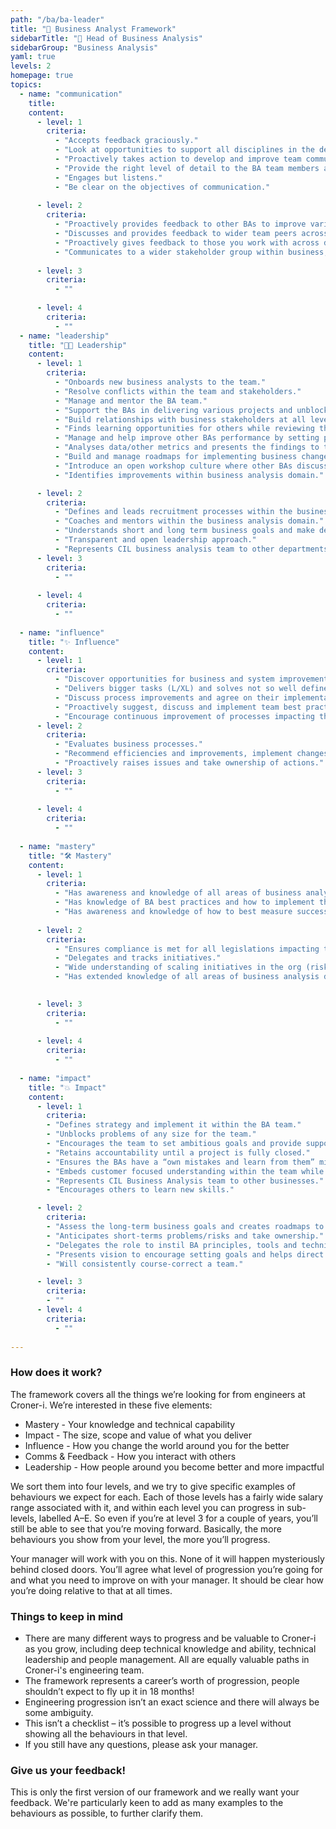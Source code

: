 ```yaml
---
path: "/ba/ba-leader"
title: "🔎 Business Analyst Framework"
sidebarTitle: "🔎 Head of Business Analysis"
sidebarGroup: "Business Analysis"
yaml: true
levels: 2
homepage: true
topics:
  - name: "communication"
    title:
    content:
      - level: 1
        criteria:
          - "Accepts feedback graciously."
          - "Look at opportunities to support all disciplines in the delivery team and gain understanding of what they do. "
          - "Proactively takes action to develop and improve team communication skills and understanding of how to approach different audiences."
          - "Provide the right level of detail to the BA team members and also business stakeholders."
          - "Engages but listens."
          - "Be clear on the objectives of communication."
          
      - level: 2
        criteria:
          - "Proactively provides feedback to other BAs to improve various BA skills."
          - "Discusses and provides feedback to wider team peers across different disciplines."
          - "Proactively gives feedback to those you work with across different disciplines e.g. UX, QA."
          - "Communicates to a wider stakeholder group within business, IT and operational teams in Croner-i at peer level."
        
      - level: 3
        criteria: 
          - ""
          
      - level: 4
        criteria:
          - ""
  - name: "leadership"
    title: "👩‍💼 Leadership"
    content:
      - level: 1
        criteria:
          - "Onboards new business analysts to the team." 
          - "Resolve conflicts within the team and stakeholders."
          - "Manage and mentor the BA team."
          - "Support the BAs in delivering various projects and unblocking them from various challenges."
          - "Build relationships with business stakeholders at all levels."
          - "Finds learning opportunities for others while reviewing their work."
          - "Manage and help improve other BAs performance by setting personal & career objectives."
          - "Analyses data/other metrics and presents the findings to the business stakeholders independently."
          - "Build and manage roadmaps for implementing business change."
          - "Introduce an open workshop culture where other BAs discuss and learn from each other’s experiences."
          - "Identifies improvements within business analysis domain."

      - level: 2
        criteria:
          - "Defines and leads recruitment processes within the business analysis domain."
          - "Coaches and mentors within the business analysis domain."
          - "Understands short and long term business goals and make decisions to support in their achievement." 
          - "Transparent and open leadership approach."
          - "Represents CIL business analysis team to other departments and areas of peninsula"
      - level: 3
        criteria:
          - ""
          
      - level: 4
        criteria:
          - ""
         
  - name: "influence"
    title: "✨ Influence"
    content:
      - level: 1
        criteria:
          - "Discover opportunities for business and system improvements."
          - "Delivers bigger tasks (L/XL) and solves not so well defined problems."
          - "Discuss process improvements and agree on their implementation within the team."
          - "Proactively suggest, discuss and implement team best practices, improved ways of working."
          - "Encourage continuous improvement of processes impacting the team and wider business."
      - level: 2
        criteria:
          - "Evaluates business processes."
          - "Recommend efficiencies and improvements, implement changes."
          - "Proactively raises issues and take ownership of actions."
      - level: 3
        criteria:
          - ""
    
      - level: 4
        criteria:
          - ""
         
  - name: "mastery"
    title: "🛠️ Mastery"
    content:
      - level: 1
        criteria:
          - "Has awareness and knowledge of all areas of business analysis field."
          - "Has knowledge of BA best practices and how to implement them within the team."
          - "Has awareness and knowledge of how to best measure success of S/M/L sized projects ."
          
      - level: 2
        criteria:
          - "Ensures compliance is met for all legislations impacting the business."
          - "Delegates and tracks initiatives."
          - "Wide understanding of scaling initiatives in the org (risks/investment)."
          - "Has extended knowledge of all areas of business analysis domain."

          
      - level: 3
        criteria:
          - ""          
       
      - level: 4
        criteria:
          - ""  
         
  - name: "impact"
    title: "💥 Impact"
    content:
      - level: 1
        criteria:
        - "Defines strategy and implement it within the BA team."
        - "Unblocks problems of any size for the team."
        - "Encourages the team to set ambitious goals and provide support in achieving them."
        - "Retains accountability until a project is fully closed."
        - "Ensures the BAs have a “own mistakes and learn from them” mindset."
        - "Embeds customer focused understanding within the team while delivering projects."
        - "Represents CIL Business Analysis team to other businesses."
        - "Encourages others to learn new skills."

      - level: 2
        criteria:
        - "Assess the long-term business goals and creates roadmaps to achieve them."
        - "Anticipates short-terms problems/risks and take ownership."
        - "Delegates the role to instil BA principles, tools and techniques in other analysts."
        - "Presents vision to encourage setting goals and helps direct execution."
        - "Will consistently course-correct a team."

      - level: 3
        criteria:
        - ""  
      - level: 4
        criteria:
          - ""  
     
---
```


### How does it work?
The framework covers all the things we’re looking for from engineers at Croner-i. We’re interested in these five elements:
- Mastery - Your knowledge and technical capability
- Impact - The size, scope and value of what you deliver
- Influence - How you change the world around you for the better
- Comms & Feedback - How you interact with others
- Leadership - How people around you become better and more impactful

We sort them into four levels, and we try to give specific examples of behaviours we expect for each. Each of those levels has a fairly wide salary range associated with it, and within each level you can progress in sub-levels, labelled A–E. So even if you’re at level 3 for a couple of years, you’ll still be able to see that you’re moving forward. Basically, the more behaviours you show from your level, the more you’ll progress.

Your manager will work with you on this. None of it will happen mysteriously behind closed doors. You’ll agree what level of progression you’re going for and what you need to improve on with your manager. It should be clear how you’re doing relative to that at all times.

### Things to keep in mind
- There are many different ways to progress and be valuable to Croner-i as you grow, including deep technical knowledge and ability, technical leadership and people management. All are equally valuable paths in Croner-i's engineering team.
- The framework represents a career’s worth of progression, people shouldn’t expect to fly up it in 18 months!
- Engineering progression isn’t an exact science and there will always be some ambiguity.
- This isn’t a checklist – it’s possible to progress up a level without showing all the behaviours in that level.
- If you still have any questions, please ask your manager.

### Give us your feedback!
This is only the first version of our framework and we really want your feedback.
We're particularly keen to add as many examples to the behaviours as possible, to further clarify them.
